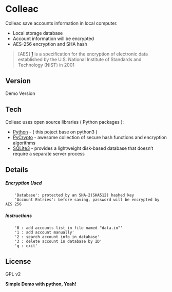 Colleac
==============

Colleac save accounts information in local computer.

  - Local storage database
  - Account information will be encrypted
  - AES-256 encryption and SHA hash

> [AES] [1] is a specification for the encryption of electronic data established by the U.S. National Institute of Standards and Technology (NIST) in 2001


Version
----

Demo Version

Tech
-----------

Colleac uses open source libraries ( Python packages ):

* [Python] - ( this poject base on python3 )
* [PyCrypto] - awesome collection of secure hash functions and encryption algorithms
* [SQLite3] - provides a lightweight disk-based database that doesn’t require a separate server process

Details
--------------

##### Encryption Used

```
    'Database': protected by an SHA-2(SHA512) hashed key
    'Account Entries': before saving, password will be encrypted by AES 256
```

##### Instructions


```
    '0 : add accounts list in file named "data.in"'
    '1 : add account manually'
    '2 : search account info in database'
    '3 : delete account in database by ID'
    'q : exit'
```


License
----

GPL v2


**Simple Demo with python, Yeah!**

[1]:http://en.wikipedia.org/wiki/Advanced_Encryption_Standard
[python]:https://www.python.org/
[PyCrypto]:https://pypi.python.org/pypi/pycrypto
[sqlite3]:https://docs.python.org/3.4/library/sqlite3.html
